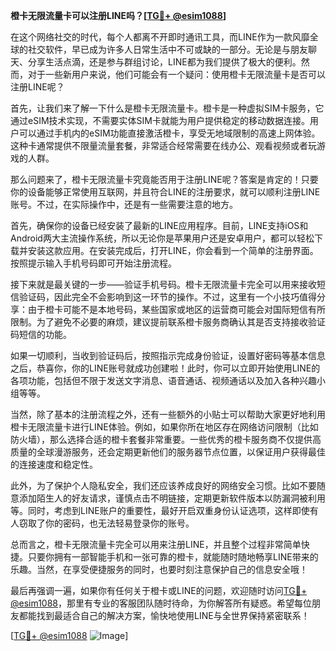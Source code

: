 **橙卡无限流量卡可以注册LINE吗？[[TG💪+ @esim1088](https://t.me/s/esim1088)]**

在这个网络社交的时代，每个人都离不开即时通讯工具，而LINE作为一款风靡全球的社交软件，早已成为许多人日常生活中不可或缺的一部分。无论是与朋友聊天、分享生活点滴，还是参与群组讨论，LINE都为我们提供了极大的便利。然而，对于一些新用户来说，他们可能会有一个疑问：使用橙卡无限流量卡是否可以注册LINE呢？

首先，让我们来了解一下什么是橙卡无限流量卡。橙卡是一种虚拟SIM卡服务，它通过eSIM技术实现，不需要实体SIM卡就能为用户提供稳定的移动数据连接。用户可以通过手机内的eSIM功能直接激活橙卡，享受无地域限制的高速上网体验。这种卡通常提供不限量流量套餐，非常适合经常需要在线办公、观看视频或者玩游戏的人群。

那么问题来了，橙卡无限流量卡究竟能否用于注册LINE呢？答案是肯定的！只要你的设备能够正常使用互联网，并且符合LINE的注册要求，就可以顺利注册LINE账号。不过，在实际操作中，还是有一些需要注意的地方。

首先，确保你的设备已经安装了最新的LINE应用程序。目前，LINE支持iOS和Android两大主流操作系统，所以无论你是苹果用户还是安卓用户，都可以轻松下载并安装这款应用。在安装完成后，打开LINE，你会看到一个简单的注册界面。按照提示输入手机号码即可开始注册流程。

接下来就是最关键的一步——验证手机号码。橙卡无限流量卡完全可以用来接收短信验证码，因此完全不会影响到这一环节的操作。不过，这里有一个小技巧值得分享：由于橙卡可能不是本地号码，某些国家或地区的运营商可能会对国际短信有所限制。为了避免不必要的麻烦，建议提前联系橙卡服务商确认其是否支持接收验证码短信的功能。

如果一切顺利，当收到验证码后，按照指示完成身份验证，设置好密码等基本信息之后，恭喜你，你的LINE账号就成功创建啦！此时，你可以立即开始使用LINE的各项功能，包括但不限于发送文字消息、语音通话、视频通话以及加入各种兴趣小组等等。

当然，除了基本的注册流程之外，还有一些额外的小贴士可以帮助大家更好地利用橙卡无限流量卡进行LINE体验。例如，如果你所在地区存在网络访问限制（比如防火墙），那么选择合适的橙卡套餐非常重要。一些优秀的橙卡服务商不仅提供高质量的全球漫游服务，还会定期更新他们的服务器节点位置，以保证用户获得最佳的连接速度和稳定性。

此外，为了保护个人隐私安全，我们还应该养成良好的网络安全习惯。比如不要随意添加陌生人的好友请求，谨慎点击不明链接，定期更新软件版本以防漏洞被利用等。同时，考虑到LINE账户的重要性，最好开启双重身份认证选项，这样即使有人窃取了你的密码，也无法轻易登录你的账号。

总而言之，橙卡无限流量卡完全可以用来注册LINE，并且整个过程非常简单快捷。只要你拥有一部智能手机和一张可靠的橙卡，就能随时随地畅享LINE带来的乐趣。当然，在享受便捷服务的同时，也要时刻注意保护自己的信息安全哦！

最后再强调一遍，如果你有任何关于橙卡或LINE的问题，欢迎随时访问[TG💪+ @esim1088](https://t.me/s/esim1088)，那里有专业的客服团队随时待命，为你解答所有疑惑。希望每位朋友都能找到最适合自己的解决方案，愉快地使用LINE与全世界保持紧密联系！

[[TG💪+ @esim1088](https://t.me/s/esim1088) ![Image](https://i.postimg.cc/4NQfJmqS/Snipaste-2025-05-13-00-14-12.png)]